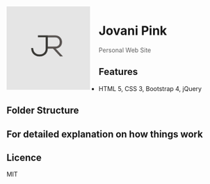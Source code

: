 <img src="project-logo.jpg" align="left" width="192px" height="192px"/>
<img align="left" width="0" height="192px" hspace="10"/>

# Jovani Pink

> Personal Web Site

## Features
* HTML 5, CSS 3, Bootstrap 4, jQuery

## Folder Structure

## For detailed explanation on how things work

## Licence
MIT
